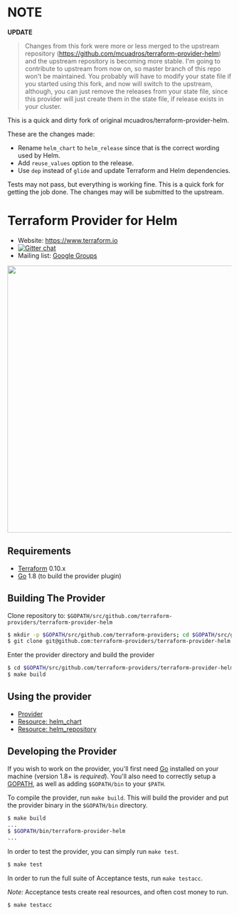 # NOTE

**UPDATE**

> Changes from this fork were more or less merged to the upstream repository (https://github.com/mcuadros/terraform-provider-helm) and the upstream repository is becoming more stable. I'm going to contribute to upstream from now on, so master branch of this repo won't be maintained. You probably will have to modify your state file if you started using this fork, and now will switch to the upstream, although, you can just remove the releases from your state file, since this provider will just create them in the state file, if release exists in your cluster.

This is a quick and dirty fork of original mcuadros/terraform-provider-helm. 

These are the changes made: 

- Rename `helm_chart` to `helm_release` since that is the correct wording used by Helm.
- Add `reuse_values` option to the release.
- Use `dep` instead of `glide` and update Terraform and Helm dependencies.

Tests may not pass, but everything is working fine. This is a quick fork for getting the job done. The changes may will be submitted to the upstream.

Terraform Provider for Helm
===========================

- Website: https://www.terraform.io
- [![Gitter chat](https://badges.gitter.im/hashicorp-terraform/Lobby.png)](https://gitter.im/hashicorp-terraform/Lobby)
- Mailing list: [Google Groups](http://groups.google.com/group/terraform-tool)
<img src="https://cdn.rawgit.com/hashicorp/terraform-website/master/source/assets/images/logo-text.svg" width="600px">

Requirements
------------

-	[Terraform](https://www.terraform.io/downloads.html) 0.10.x
-	[Go](https://golang.org/doc/install) 1.8 (to build the provider plugin)

Building The Provider
---------------------

Clone repository to: `$GOPATH/src/github.com/terraform-providers/terraform-provider-helm`

```sh
$ mkdir -p $GOPATH/src/github.com/terraform-providers; cd $GOPATH/src/github.com/terraform-providers
$ git clone git@github.com:terraform-providers/terraform-provider-helm
```

Enter the provider directory and build the provider

```sh
$ cd $GOPATH/src/github.com/terraform-providers/terraform-provider-helm
$ make build
```

Using the provider
------------------

- [Provider](docs/index.html.md)
- [Resource: helm_chart](docs/chart.html.md)
- [Resource: helm_repository](docs/repository.html.md)

Developing the Provider
-----------------------

If you wish to work on the provider, you'll first need [Go](http://www.golang.org) installed on your machine (version 1.8+ is *required*). You'll also need to correctly setup a [GOPATH](http://golang.org/doc/code.html#GOPATH), as well as adding `$GOPATH/bin` to your `$PATH`.

To compile the provider, run `make build`. This will build the provider and put the provider binary in the `$GOPATH/bin` directory.

```sh
$ make build
...
$ $GOPATH/bin/terraform-provider-helm
...
```

In order to test the provider, you can simply run `make test`.

```sh
$ make test
```

In order to run the full suite of Acceptance tests, run `make testacc`.

*Note:* Acceptance tests create real resources, and often cost money to run.

```sh
$ make testacc
```
